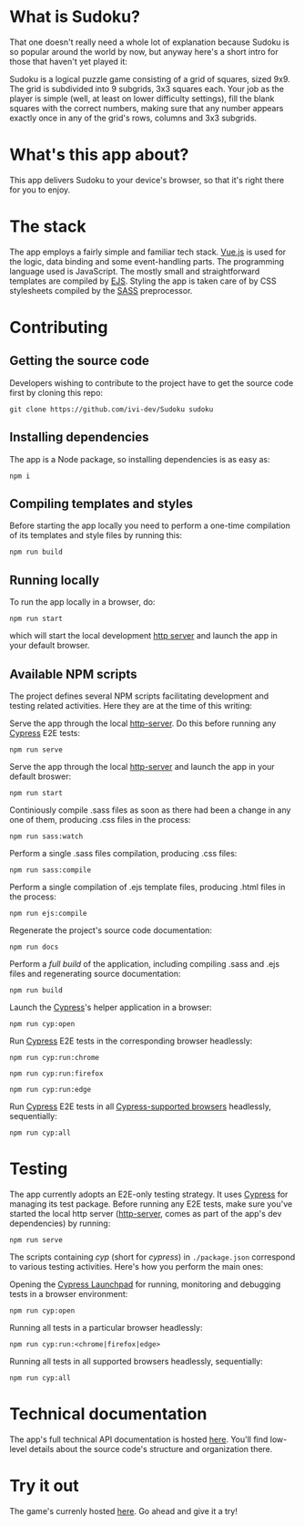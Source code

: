 # What is Sudoku?

That one doesn't really need a whole lot of 
explanation because Sudoku is so popular around the 
world by now, but anyway here's a short intro for 
those that haven't yet played it:

Sudoku is a logical puzzle game consisting
of a grid of squares, sized 9x9. The grid is subdivided
into 9 subgrids, 3x3 squares each. Your job as the player 
is simple (well, at least on lower difficulty settings), 
fill the blank squares with the correct numbers, making 
sure that any number appears exactly once in any of the 
grid's rows, columns and 3x3 subgrids.

# What's this app about?

This app delivers Sudoku to your device's browser, so that
it's right there for you to enjoy.

# The stack

The app employs a fairly simple and familiar tech stack.
[Vue.js](https://vuejs.org/guide/introduction.html) is used for
the logic, data binding and some event-handling parts. The
programming language used is JavaScript. The mostly small and 
straightforward templates are compiled by [EJS](https://ejs.co/). 
Styling the app is taken care of by CSS stylesheets compiled by the 
[SASS](https://sass-lang.com/) preprocessor.

# Contributing

## Getting the source code

Developers wishing to contribute to the project have to get the 
source code first by cloning this repo:

	git clone https://github.com/ivi-dev/Sudoku sudoku

## Installing dependencies

The app is a Node package, so installing dependencies is as easy as:

	npm i

## Compiling templates and styles

Before starting the app locally you need to perform a one-time
compilation of its templates and style files by running this:

	npm run build

## Running locally

To run the app locally in a browser, do:

	npm run start

which will start the local development 
[http server](https://www.npmjs.com/package/http-server) 
and launch the app in your default browser.

## Available NPM scripts

The project defines several NPM scripts facilitating development and
testing related activities. Here they are at the time of this writing:

Serve the app through the local [http-server](https://www.npmjs.com/package/http-server).
Do this before running any [Cypress](https://www.cypress.io/) 
E2E tests:

	npm run serve

Serve the app through the local [http-server](https://www.npmjs.com/package/http-server)
and launch the app in your default broswer:

	npm run start

Continiously compile .sass files as soon as there had been a change
in any one of them, producing .css files in the process:

	npm run sass:watch

Perform a single .sass files compilation, producing .css files:

	npm run sass:compile

Perform a single compilation of .ejs template files, producing .html
files in the process:

	npm run ejs:compile

Regenerate the project's source code documentation:

	npm run docs

Perform a *full build* of the application, including
compiling .sass and .ejs files and regenerating source
documentation:

	npm run build

Launch the [Cypress](https://docs.cypress.io/guides/getting-started/opening-the-app)'s 
helper application in a browser:

	npm run cyp:open

Run [Cypress](https://www.cypress.io/) E2E tests in the corresponding browser headlessly:

	npm run cyp:run:chrome

	npm run cyp:run:firefox

	npm run cyp:run:edge

Run [Cypress](https://www.cypress.io/) E2E tests in all 
[Cypress-supported browsers](https://docs.cypress.io/guides/guides/launching-browsers#Browser-versions-supported)
headlessly, sequentially:

	npm run cyp:all

# Testing

The app currently adopts an E2E-only testing strategy. It uses 
[Cypress](https://www.cypress.io/) for managing its test 
package. Before running any E2E tests, make sure you've started the
local http server ([http-server](https://www.npmjs.com/package/http-server), 
comes as part of the app's dev dependencies) by running:

	npm run serve

The scripts containing *cyp* (short for *cypress*) in 
`./package.json` correspond to various testing activities. Here's
how you perform the main ones:

Opening the 
[Cypress Launchpad](https://docs.cypress.io/guides/getting-started/opening-the-app#The-Launchpad)
for running, monitoring and debugging tests in a browser environment:

	npm run cyp:open

Running all tests in a particular browser headlessly:

	npm run cyp:run:<chrome|firefox|edge>

Running all tests in all supported browsers headlessly, sequentially:

	npm run cyp:all

# Technical documentation

The app's full technical API documentation is hosted 
[here](https://ivi-dev.github.io/Sudoku/docs). 
You'll find low-level details about the source code's 
structure and organization there.

# Try it out

The game's currenly hosted 
[here](https://ivi-dev.github.io/Sudoku/). 
Go ahead and give it a try!